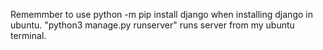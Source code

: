 Rememmber to use python -m pip install django when installing django in ubuntu.
"python3 manage.py runserver" runs server from my ubuntu terminal.